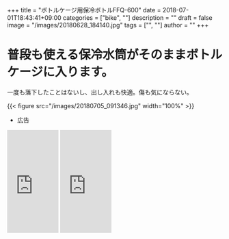 ﻿+++
title = "ボトルケージ用保冷ボトルFFQ-600"
date = 2018-07-01T18:43:41+09:00
categories = ["bike", ""]
description = ""
draft = false
image = "/images/20180628_184140.jpg"
tags = ["", ""]
author = ""
+++


# 普段も使える保冷水筒がそのままボトルケージに入ります。

一度も落下したことはないし、出し入れも快適。傷も気にならない。

{{< figure src="/images/20180705_091346.jpg" width="100%" >}}




- 広告

<iframe style="width:120px;height:240px;" marginwidth="0" marginheight="0" scrolling="no" frameborder="0" src="https://rcm-fe.amazon-adsystem.com/e/cm?ref=tf_til&t=yokochi-22&m=amazon&o=9&p=8&l=as1&IS1=1&detail=1&asins=B01N4E5G87&linkId=17da1adc9806bfc0770ced3adba2aa6b&bc1=ffffff&lt1=_top&fc1=333333&lc1=0066c0&bg1=ffffff&f=ifr">
    </iframe>


<iframe style="width:120px;height:240px;" marginwidth="0" marginheight="0" scrolling="no" frameborder="0" src="https://rcm-fe.amazon-adsystem.com/e/cm?ref=tf_til&t=yokochi-22&m=amazon&o=9&p=8&l=as1&IS1=1&detail=1&asins=B00G8QI3A4&linkId=ee05d6f0e423765666ca4efb87632578&bc1=ffffff&lt1=_top&fc1=333333&lc1=0066c0&bg1=ffffff&f=ifr">
    </iframe>




